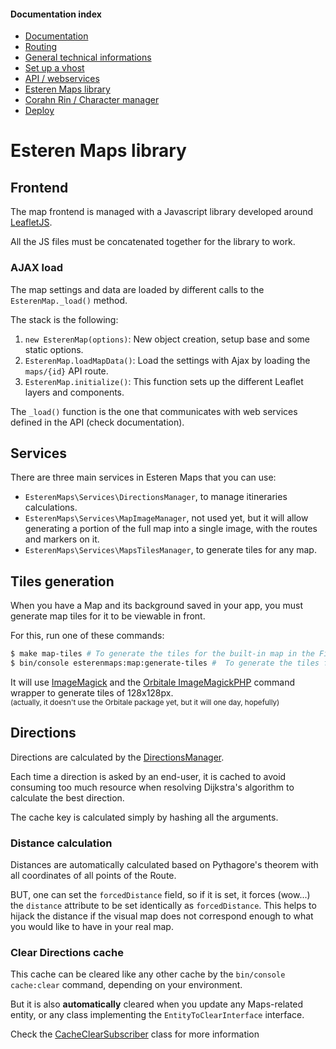 
#### Documentation index

* [Documentation](../README.md)
* [Routing](routing.md)
* [General technical informations](technical.md)
* [Set up a vhost](vhosts.md)
* [API / webservices](api.md)
* [Esteren Maps library](maps.md)
* [Corahn Rin / Character manager](character_manager.md)
* [Deploy](deploy.md)

# Esteren Maps library

## Frontend

The map frontend is managed with a Javascript library developed around [LeafletJS](http://leafletjs.com).

All the JS files must be concatenated together for the library to work.

### AJAX load

The map settings and data are loaded by different calls to the `EsterenMap._load()` method.

The stack is the following:

1. `new EsterenMap(options)`: New object creation, setup base and some static options.
2. `EsterenMap.loadMapData()`: Load the settings with Ajax by loading the `maps/{id}` API route.
3. `EsterenMap.initialize()`: This function sets up the different Leaflet layers and components.
 
The `_load()` function is the one that communicates with web services defined in the API (check documentation).

## Services

There are three main services in Esteren Maps that you can use:

* `EsterenMaps\Services\DirectionsManager`, to manage itineraries calculations.
* `EsterenMaps\Services\MapImageManager`, not used yet, but it will allow generating a portion of the full map into a single image, with the routes and markers on it.
* `EsterenMaps\Services\MapsTilesManager`, to generate tiles for any map.

## Tiles generation

When you have a Map and its background saved in your app, you must generate map tiles for it to be viewable in front.

For this, run one of these commands:

```bash
$ make map-tiles # To generate the tiles for the built-in map in the Fixtures
$ bin/console esterenmaps:map:generate-tiles #  To generate the tiles for another map you may have created before
```

It will use [ImageMagick](http://www.imagemagick.org) and the [Orbitale ImageMagickPHP](https://github.com/Orbitale/ImageMagickPHP)
 command wrapper to generate tiles of 128x128px.<br>
<small>(actually, it doesn't use the Orbitale package yet, but it will one day, hopefully)</small>

## Directions

Directions are calculated by the [DirectionsManager](../src/EsterenMaps/Services/DirectionsManager.php).

Each time a direction is asked by an end-user, it is cached to avoid consuming too much resource when resolving Dijkstra's
 algorithm to calculate the best direction.

The cache key is calculated simply by hashing all the arguments.

### Distance calculation

Distances are automatically calculated based on Pythagore's theorem with all coordinates of all points of the Route.

BUT, one can set the `forcedDistance` field, so if it is set, it forces (wow...) the `distance` attribute to be set
 identically as `forcedDistance`. This helps to hijack the distance if the visual map does not correspond enough to what
 you would like to have in your real map.

### Clear Directions cache

This cache can be cleared like any other cache by the `bin/console cache:clear` command, depending on your environment.

But it is also **automatically** cleared when you update any Maps-related entity, or any class implementing the
 `EntityToClearInterface` interface.
 
Check the [CacheClearSubscriber](../src/EsterenMaps/DoctrineListeners/CacheClearSubscriber.php) class for
 more information
